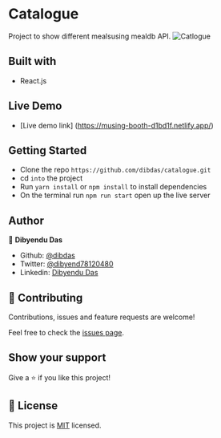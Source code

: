 # Catalogue
Project to show different mealsusing mealdb API.
![Catlogue](./assets/s1.png')
## Built with
- React.js

## Live Demo
- [Live demo link] (https://musing-booth-d1bd1f.netlify.app/)
## Getting Started

- Clone the repo `https://github.com/dibdas/catalogue.git`
- cd `into` the project
- Run `yarn install` or `npm install` to install dependencies
- On the terminal run `npm run start` open up the live server

## Author

👤 **Dibyendu Das**
- Github: [@dibdas](https://github.com/dibdas)
- Twitter: [@dibyend78120480](https://twitter.com/dibyend78120480)
- Linkedin: [Dibyendu Das](https://www.linkedin.com/in/dibdas/)

## 🤝 Contributing

Contributions, issues and feature requests are welcome!

Feel free to check the [issues page](issues/).

## Show your support

Give a ⭐️ if you like this project!



## 📝 License

This project is [MIT](./LICENSE) licensed.
